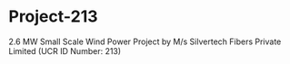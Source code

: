 # Project-213
2.6 MW Small Scale Wind Power Project by M/s Silvertech Fibers Private Limited (UCR ID Number: 213)

